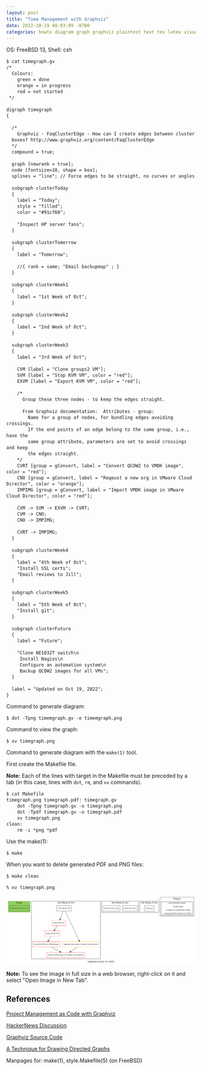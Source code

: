 ```yaml
---
layout: post
title: "Time Management with Graphviz"
date: 2022-10-19 08:03:09 -0700 
categories: howto diagram graph graphviz plaintext text tex latex visualization sysadmin documentation
---
```


OS: FreeBSD 13, Shell: csh    

```
$ cat timegraph.gv
/*
  Colours:
    green = done
    orange = in progress
    red = not started
 */ 

digraph timegraph
{

  /*
    Graphviz - FaqClusterEdge - How can I create edges between cluster
  boxes? http://www.graphviz.org/content/FaqClusterEdge
  */
  compound = true; 

  graph [newrank = true]; 
  node [fontsize=10, shape = box];
  splines = "line"; // Force edges to be straight, no curves or angles

  subgraph clusterToday 
  {
    label = "Today";
    style = "filled";
    color = "#91cf60";

    "Inspect HP server fans";
  }

  subgraph clusterTomorrow
  {
    label = "Tomorrow";

    //{ rank = same; "Email backupmap" ; }
  }

  subgraph clusterWeek1
  {
    label = "1st Week of Oct";
  }

  subgraph clusterWeek2
  {
    label = "2nd Week of Oct";
  }

  subgraph clusterWeek3
  {
    label = "3rd Week of Oct";

    CVM [label = "Clone groups2 VM"]; 
    SVM [label = "Stop KVM VM", color = "red"];
    EXVM [label = "Export KVM VM", color = "red"];

    /*
      Group these three nodes - to keep the edges straight.

      From Graphviz documentation:  Attributes - group:
        Name for a group of nodes, for bundling edges avoiding crossings.
        If the end points of an edge belong to the same group, i.e., have the 
        same group attribute, parameters are set to avoid crossings and keep 
        the edges straight.
    */
    CVRT [group = gConvert, label = "Convert QCOW2 to VMDK image", color = "red"];
    CNO [group = gConvert, label = "Reqeust a new org in VMware Cloud Director", color = "orange"];
    IMPIMG [group = gConvert, label = "Import VMDK image in VMware Cloud Director", color = "red"];
  
    CVM -> SVM -> EXVM -> CVRT; 
    CVM -> CNO;
    CNO -> IMPIMG;

    CVRT -> IMPIMG;
  }

  subgraph clusterWeek4
  {
    label = "4th Week of Oct";
    "Install SSL certs";
    "Email reviews to Jill";
  }

  subgraph clusterWeek5
  {
    label = "5th Week of Oct";
    "Install git";   
  }

  subgraph clusterFuture
  {
    label = "Future";

    "Clone NE1032T switch\n
     Install Nagios\n
     Configure an automation system\n
     Backup QCOW2 images for all VMs";
  }

  label = "Updated on Oct 19, 2022";
}
```

Command to generate diagram:

```
$ dot -Tpng timemgraph.gv -o timemgraph.png 
```

Command to view the graph:

```
$ xv timegraph.png
```


Command to generate diagram with the `make(1)` tool.

First create the Makefile file.

**Note:**  Each of the lines with target in the Makefile must be
           preceded by a tab (in this case, lines with `dot`, `rm`,
           and `xv` commands).

```
$ cat Makefile
timegraph.png timegraph.pdf: timegraph.gv
	dot -Tpng timegraph.gv -o timegraph.png
	dot -Tpdf timegraph.gv -o timegraph.pdf
	xv timegraph.png
clean:
	rm -i *png *pdf
```

Use the make(1):

```
$ make
```

When you want to delete generated PDF and PNG files:

```
$ make clean
```


```
% xv timegraph.png
```

![Displaying a time management diagram png image created by Grapvhiz](/assets/img/timegraph.png "Displaying a time management diagram png image created by Grapvhiz")

**Note:** To see the image in full size in a web browser, right-click on it and select "Open Image in New Tab".  

## References
 
[Project Management as Code with Graphviz](https://zwischenzugs.com/2017/12/18/project-management-as-code-with-graphviz/)

[HackerNews Discussion](https://news.ycombinator.com/item?id=15950325)

[Graphviz Source Code](https://github.com/ianmiell/pm-as-code)

[A Technique for Drawing Directed Graphs](http://www.graphviz.org/documentation/TSE93.pdf)

Manpages for: make(1), style.Makefile(5) (on FreeBSD)

